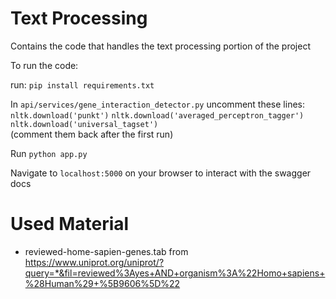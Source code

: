 # Text Processing
Contains the code that handles the text processing portion of the project

To run the code:

run: `pip install requirements.txt`

In `api/services/gene_interaction_detector.py` uncomment these lines: <br>
`nltk.download('punkt')` 
`nltk.download('averaged_perceptron_tagger')`
`nltk.download('universal_tagset')`<br>
(comment them back after the first run)

Run `python app.py`

Navigate to `localhost:5000` on your browser to interact with the swagger docs


# Used Material
* reviewed-home-sapien-genes.tab from https://www.uniprot.org/uniprot/?query=*&fil=reviewed%3Ayes+AND+organism%3A%22Homo+sapiens+%28Human%29+%5B9606%5D%22